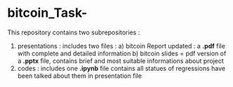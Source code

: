 # bitcoin_Task-
This repository contains two subrepositories :
1. presentations : includes two files :
   a) bitcoin Report updated : a **.pdf** file with complete and detailed information
   b) bitcoin slides = pdf version of a **.pptx** file, contains brief and most suitable informations about project
2. codes : includes one **.ipynb** file contains all statues of regressions have been talked about them in presentation file

